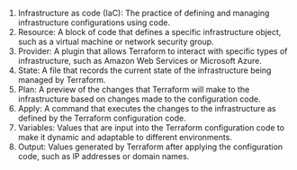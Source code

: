 1. Infrastructure as code (IaC): The practice of defining and managing infrastructure configurations using code.
2. Resource: A block of code that defines a specific infrastructure object, such as a virtual machine or network security group.
3. Provider: A plugin that allows Terraform to interact with specific types of infrastructure, such as Amazon Web Services or Microsoft Azure.
4. State: A file that records the current state of the infrastructure being managed by Terraform.
5. Plan: A preview of the changes that Terraform will make to the infrastructure based on changes made to the configuration code.
6. Apply: A command that executes the changes to the infrastructure as defined by the Terraform configuration code.
7. Variables: Values that are input into the Terraform configuration code to make it dynamic and adaptable to different environments.
8. Output: Values generated by Terraform after applying the configuration code, such as IP addresses or domain names.
